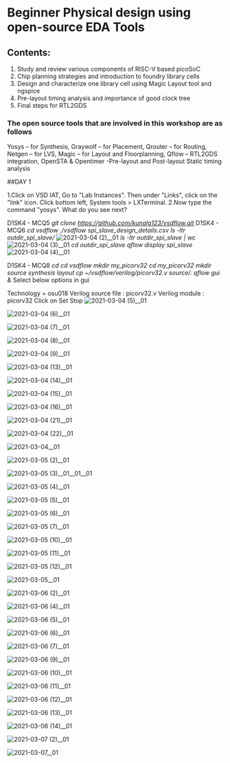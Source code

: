 # Beginner Physical design using open-source EDA Tools
## Contents:
1. Study and review various components of RISC-V based picoSoC
2. Chip planning strategies and introduction to foundry library cells
3. Design and characterize one library cell using Magic Layout tool and ngspice
4. Pre-layout timing analysis and importance of good clock tree
5. Final steps for RTL2GDS

### The open source tools that are involved in this workshop are as follows

Yosys – for Synthesis, 
Graywolf – for Placement, 
Qrouter – for Routing, 
Netgen – for LVS, 
Magic – for Layout and Floorplanning, 
Qflow – RTL2GDS integration, 
OpenSTA & Opentimer -Pre-layout and Post-layout Static timing analysis

##DAY 1

1.Click on VSD IAT, Go to "Lab Instances". Then under "Links", click on the "link" icon. Click bottom left, System tools > LXTerminal. 2.Now type the command "yosys". What do you see next?

D1SK4 - MCQ5
*git clone https://github.com/kunalg123/vsdflow.git*
D1SK4 - MCQ6
*cd vsdflow
./vsdflow spi_slave_design_details.csv
ls -ltr outdir_spi_slave/*
![2021-03-04 (2)__01](https://user-images.githubusercontent.com/71768466/110245092-e25d2600-7f87-11eb-96e2-213f538528ac.png)
*ls -ltr outdir_spi_slave | wc*
![2021-03-04 (3)__01](https://user-images.githubusercontent.com/71768466/110245096-e6894380-7f87-11eb-9c6c-d2400af7f24e.png)
*cd outdir_spi_slave
qflow display spi_slave*
![2021-03-04 (4)__01](https://user-images.githubusercontent.com/71768466/110245099-e9843400-7f87-11eb-92ee-1bff620c3945.png)

D1SK4 - MCQ8
*cd
cd vsdflow
mkdir my_picorv32
cd my_picorv32
mkdir source synthesis layout
cp ~/vsdflow/verilog/picorv32.v source/.
qflow gui &*
Select below options in gui

Technology = osu018
Verilog source file : picorv32.v
Verilog module : picorv32
Click on Set Stop
![2021-03-04 (5)__01](https://user-images.githubusercontent.com/71768466/110245103-ebe68e00-7f87-11eb-80e6-394f2e8e833c.png)

![2021-03-04 (6)__01](https://user-images.githubusercontent.com/71768466/110245107-ef7a1500-7f87-11eb-9f72-04836b15196c.png)

![2021-03-04 (7)__01](https://user-images.githubusercontent.com/71768466/110245110-f143d880-7f87-11eb-869e-65c524efedaa.png)

![2021-03-04 (8)__01](https://user-images.githubusercontent.com/71768466/110245115-f43ec900-7f87-11eb-8df2-edf87604e878.png)

![2021-03-04 (9)__01](https://user-images.githubusercontent.com/71768466/110245118-f6088c80-7f87-11eb-8cb9-0d297ac3ae57.png)

![2021-03-04 (13)__01](https://user-images.githubusercontent.com/71768466/110245122-f99c1380-7f87-11eb-9561-a4811de0fca1.png)

![2021-03-04 (14)__01](https://user-images.githubusercontent.com/71768466/110245124-fbfe6d80-7f87-11eb-9332-a7051b6ec5f5.png)

![2021-03-04 (15)__01](https://user-images.githubusercontent.com/71768466/110245127-fef95e00-7f87-11eb-81b0-8ec037e12c6b.png)

![2021-03-04 (16)__01](https://user-images.githubusercontent.com/71768466/110245132-01f44e80-7f88-11eb-87c7-f8a5603adbde.png)

![2021-03-04 (21)__01](https://user-images.githubusercontent.com/71768466/110245139-0587d580-7f88-11eb-8516-3ebb9f999ed0.png)

![2021-03-04 (22)__01](https://user-images.githubusercontent.com/71768466/110245140-07ea2f80-7f88-11eb-9695-fb483d5304f4.png)

![2021-03-04__01](https://user-images.githubusercontent.com/71768466/110245144-09b3f300-7f88-11eb-8d11-56a3e05ca7b5.png)

![2021-03-05 (2)__01](https://user-images.githubusercontent.com/71768466/110245155-10426a80-7f88-11eb-8618-c2b922539ce7.png)

![2021-03-05 (3)__01__01__01](https://user-images.githubusercontent.com/71768466/110245158-133d5b00-7f88-11eb-962f-3c05a69a7f41.png)

![2021-03-05 (4)__01](https://user-images.githubusercontent.com/71768466/110245165-159fb500-7f88-11eb-807d-324f30089e75.png)

![2021-03-05 (5)__01](https://user-images.githubusercontent.com/71768466/110245168-1afcff80-7f88-11eb-87a8-1e4371f38e50.png)

![2021-03-05 (6)__01](https://user-images.githubusercontent.com/71768466/110245174-1df7f000-7f88-11eb-8c0b-be95a1b654b0.png)

![2021-03-05 (7)__01](https://user-images.githubusercontent.com/71768466/110245175-205a4a00-7f88-11eb-8226-f6451faee642.png)

![2021-03-05 (10)__01](https://user-images.githubusercontent.com/71768466/110245180-26502b00-7f88-11eb-97d0-d50449b5a310.png)

![2021-03-05 (11)__01](https://user-images.githubusercontent.com/71768466/110245184-28b28500-7f88-11eb-9948-20e176caef3e.png)

![2021-03-05 (12)__01](https://user-images.githubusercontent.com/71768466/110245188-2b14df00-7f88-11eb-9739-e08a6a2d1cb8.png)

![2021-03-05__01](https://user-images.githubusercontent.com/71768466/110245190-2e0fcf80-7f88-11eb-8508-e001c230d122.png)

![2021-03-06 (2)__01](https://user-images.githubusercontent.com/71768466/110245194-349e4700-7f88-11eb-9ec4-5e8f00628828.png)

![2021-03-06 (4)__01](https://user-images.githubusercontent.com/71768466/110245198-3700a100-7f88-11eb-809a-8fe739b20dd1.png)

![2021-03-06 (5)__01](https://user-images.githubusercontent.com/71768466/110245201-3962fb00-7f88-11eb-8c64-f7a22acfcf5b.png)

![2021-03-06 (6)__01](https://user-images.githubusercontent.com/71768466/110245204-3bc55500-7f88-11eb-9878-f227d7ae7f8e.png)

![2021-03-06 (7)__01](https://user-images.githubusercontent.com/71768466/110245207-3e27af00-7f88-11eb-895b-06edcbc982dc.png)

![2021-03-06 (9)__01](https://user-images.githubusercontent.com/71768466/110245215-42ec6300-7f88-11eb-8c00-a318c03d4020.png)

![2021-03-06 (10)__01](https://user-images.githubusercontent.com/71768466/110245221-44b62680-7f88-11eb-9afd-d2246dfa2087.png)

![2021-03-06 (11)__01](https://user-images.githubusercontent.com/71768466/110245225-47188080-7f88-11eb-8444-ee8160ab85e3.png)

![2021-03-06 (12)__01](https://user-images.githubusercontent.com/71768466/110245229-4a137100-7f88-11eb-8c1e-e49ff656bc72.png)

![2021-03-06 (13)__01](https://user-images.githubusercontent.com/71768466/110245235-4d0e6180-7f88-11eb-8b45-7b719937731c.png)

![2021-03-06 (14)__01](https://user-images.githubusercontent.com/71768466/110245238-50095200-7f88-11eb-875b-e194d7339daa.png)

![2021-03-07 (2)__01](https://user-images.githubusercontent.com/71768466/110245244-5b5c7d80-7f88-11eb-998f-43908e5fe7a5.png)

![2021-03-07__01](https://user-images.githubusercontent.com/71768466/110245248-5e576e00-7f88-11eb-98de-1c83f38e32e9.png)




